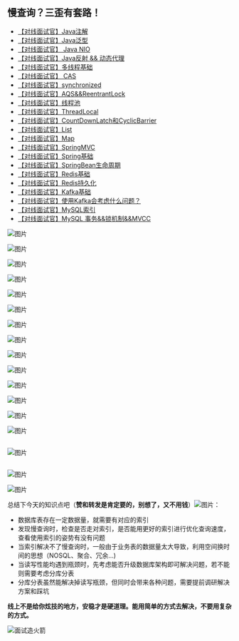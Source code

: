 ## 慢查询？三歪有套路！

- [【对线面试官】Java注解](https://mp.weixin.qq.com/s?__biz=MzU4NzA3MTc5Mg==&mid=2247483821&idx=1&sn=e9003410a8d3c8a092de0c4d2002bedd&scene=21#wechat_redirect)
- [【对线面试官】Java泛型](https://mp.weixin.qq.com/s?__biz=MzU4NzA3MTc5Mg==&mid=2247483823&idx=1&sn=cc887dc2c7e68a69e8d4d141c2ca9b5e&scene=21#wechat_redirect)
- [【对线面试官】 Java NIO](https://mp.weixin.qq.com/s?__biz=MzU4NzA3MTc5Mg==&mid=2247483854&idx=1&sn=aa450a03ac0d6e8cf12cf13d4719ede3&scene=21#wechat_redirect)
- [【对线面试官】Java反射 && 动态代理](https://mp.weixin.qq.com/s?__biz=MzU4NzA3MTc5Mg==&mid=2247483893&idx=1&sn=af51e626f2c2baec8cae4f4a15425957&scene=21#wechat_redirect)
- [【对线面试官】多线程基础](https://mp.weixin.qq.com/s?__biz=MzU4NzA3MTc5Mg==&mid=2247483918&idx=1&sn=ab8550bb284edcf7cf0c6d0b41e0c2f6&scene=21#wechat_redirect)
- [【对线面试官】 CAS](https://mp.weixin.qq.com/s?__biz=MzU4NzA3MTc5Mg==&mid=2247483977&idx=1&sn=1a3aa3aec27073aa3b422bc41d7fbe2d&chksm=fdf0ea16ca8763005aff64834eeb7bef08bf4ee2d8febb7e8d4d8e5d1542336e13fac71e2881&scene=21&cur_album_id=1657204970858872832#wechat_redirect)
- [【对线面试官】synchronized](https://mp.weixin.qq.com/s?__biz=MzU4NzA3MTc5Mg==&mid=2247483980&idx=1&sn=c9b620834adb889ad8ccedb6afdcaed1&scene=21#wechat_redirect)
- [【对线面试官】AQS&&ReentrantLock](https://mp.weixin.qq.com/s?__biz=MzU4NzA3MTc5Mg==&mid=2247484035&idx=1&sn=ccaec352e192f1fd40020d9a984e9461&chksm=fdf0eadcca8763ca5c44bd19118fd00e843c163deb40cda444b3fc08430c57760db15eca1ea6&scene=21&cur_album_id=1657204970858872832#wechat_redirect)
- [【对线面试官】线程池](https://mp.weixin.qq.com/s?__biz=MzU4NzA3MTc5Mg==&mid=2247484036&idx=1&sn=75e9e93a82a811e9c71b8127cf7ac677&chksm=fdf0eadbca8763cd7ab74757f9472d061c0244d2373a1ea85b1cbc833941441fdb1e91ead5b4&scene=21&cur_album_id=1657204970858872832#wechat_redirect)
- [【对线面试官】ThreadLocal](https://mp.weixin.qq.com/s?__biz=MzU4NzA3MTc5Mg==&mid=2247484118&idx=1&sn=9526a1dc0d42926dd9bcccfc55e6abc2&scene=21#wechat_redirect)
- [【对线面试官】CountDownLatch和CyclicBarrier](https://mp.weixin.qq.com/s?__biz=MzU4NzA3MTc5Mg==&mid=2247484363&idx=1&sn=743dcdfb84f83cfc38882407f87c7c6d&chksm=fdf0eb94ca87628296d86d16769f25e10acd052bcd78f4a4608f4218e4948aff610b04a41f60&token=960279204&lang=zh_CN&scene=21#wechat_redirect)
- [【对线面试官】List](https://mp.weixin.qq.com/s?__biz=MzU4NzA3MTc5Mg==&mid=2247484253&idx=1&sn=532db3941f47502582295cbb003f753d&chksm=fdf0eb02ca8762145c66b33bbb429399f1f0f27b31c22f7cf6c693c235e9a7cffdafb6ce2fdc&token=57394744&lang=zh_CN&scene=21#wechat_redirect)
- [【对线面试官】Map](https://mp.weixin.qq.com/s?__biz=MzU4NzA3MTc5Mg==&mid=2247484280&idx=1&sn=87cfede653dabc26c909823a1dafd615&chksm=fdf0eb27ca876231095ff99f0b3e30acd7b2ee4cdc7ddb16da0bb6a3b02f531e27324059cf58&token=100834666&lang=zh_CN&scene=21#wechat_redirect)
- [【对线面试官】SpringMVC](https://mp.weixin.qq.com/s?__biz=MzU4NzA3MTc5Mg==&mid=2247484064&idx=1&sn=3a59514a8262ab61036fc89cf0b0a27e&chksm=fdf0eaffca8763e90002ce1daf365f717a4bda3e50878f65943f52d14bee78fc65e837ef32f9&token=664255414&lang=zh_CN&scene=21#wechat_redirect)
- [【对线面试官】Spring基础](https://mp.weixin.qq.com/s?__biz=MzU4NzA3MTc5Mg==&mid=2247484147&idx=1&sn=ef282cd54351436fc33c47534b4c2ac1&chksm=fdf0eaacca8763ba9b6c69acdba6b0ae8801405c98295842a0b5d891fe80246d76a2a0470bea&token=1998524575&lang=zh_CN&scene=21#wechat_redirect)
- [【对线面试官】SpringBean生命周期](https://mp.weixin.qq.com/s?__biz=MzU4NzA3MTc5Mg==&mid=2247484187&idx=1&sn=8f831c40dca9b2a57fdfbd051e4eab44&chksm=fdf0eb44ca87625253ea831471110860d3f27e04488b2748ba90ad442b079aca3d6b95d31bbe&token=1998524575&lang=zh_CN&scene=21#wechat_redirect)
- [【对线面试官】Redis基础](https://mp.weixin.qq.com/s?__biz=MzU4NzA3MTc5Mg==&mid=2247484227&idx=1&sn=4a124a2dd5ef6ce062abdadf247b5cff&chksm=fdf0eb1cca87620a8679473dfdd50421eb6ccba2459a7cb59ae1652138f7bb508558f3d4649e&token=57394744&lang=zh_CN&scene=21#wechat_redirect)
- [【对线面试官】Redis持久化](https://mp.weixin.qq.com/s?__biz=MzU4NzA3MTc5Mg==&mid=2247484323&idx=1&sn=c3306b3f9abb6f880e2672f169202a42&chksm=fdf0ebfcca8762eaf9b4873e79cd3445857b1f4476a854acdf9c19fb81e1a02146c65cff5078&token=610975656&lang=zh_CN&scene=21#wechat_redirect)
- [【对线面试官】Kafka基础](https://mp.weixin.qq.com/s?__biz=MzU4NzA3MTc5Mg==&mid=2247484387&idx=1&sn=5bb2ba58776e65f53b091a4bcdb73755&chksm=fdf0ebbcca8762aadc359066ecd70274fa23ee846f9ba9114017402dcbed415f25f97d3020a6&token=1131755397&lang=zh_CN&scene=21#wechat_redirect)
- [【对线面试官】使用Kafka会考虑什么问题？](https://mp.weixin.qq.com/s?__biz=MzU4NzA3MTc5Mg==&mid=2247484411&idx=1&sn=9c4aaeb44f4d9e09cc796805ada29921&chksm=fdf0eba4ca8762b234c3f101bb88c5d134554a831cbf4e80b08dc0bfa829e363a4e1e49a8b50&token=649285067&lang=zh_CN&scene=21#wechat_redirect)
- [【对线面试官】MySQL索引](https://mp.weixin.qq.com/s?__biz=MzU4NzA3MTc5Mg==&mid=2247484431&idx=1&sn=17b9e88233282469481e214a0cd2dc56&chksm=fdf0ec50ca8765460a20af19101855c859a6350a8dfd6680e7f47c2e73f03de48288184a1bf3&token=310857929&lang=zh_CN&scene=21#wechat_redirect)
- [【对线面试官】MySQL 事务&&锁机制&&MVCC](https://mp.weixin.qq.com/s?__biz=MzU4NzA3MTc5Mg==&mid=2247484480&idx=1&sn=3571b89575e8c37c114c9f290b953a1c&chksm=fdf0ec1fca87650913e6673a453d0ba1614341433aa67dd9977fef7231a3d825f7da4e4a132a&token=1651214636&lang=zh_CN&scene=21#wechat_redirect)

![图片](https://mmbiz.qpic.cn/mmbiz_jpg/E44aHibktsKaOq9D32PYve9pGibicIibescAnCoKdEjGVJwKDR8utEKBOzGujZP77uxra9y3hlwQGe2qB4nSCDtuJg/640)

![图片](https://mmbiz.qpic.cn/mmbiz_jpg/E44aHibktsKaOq9D32PYve9pGibicIibescAFm9UCWOvVch3VZ9S5XQvytR2XcTI5VVT3S1vgZNnm3eKt4aMll6bxA/640)



![图片](https://mmbiz.qpic.cn/mmbiz_jpg/E44aHibktsKaOq9D32PYve9pGibicIibescA9lnysY6LXKic1mKvVn5ZTME6RBicR8gUjZthF8pI35NYXj57nMib19t4Q/640)



![图片](https://mmbiz.qpic.cn/mmbiz_jpg/E44aHibktsKaOq9D32PYve9pGibicIibescAhvCczvODbY2jRVQpxrE4Gp0wvPLYYDVJIhUFxlvwKSf3LxKfmajsYQ/640)



![图片](https://mmbiz.qpic.cn/mmbiz_jpg/E44aHibktsKaOq9D32PYve9pGibicIibescAyrlich0Z8uiaVHKwlEx5mOMIrSnrdIJZkNjYBZficGHLZUL4WoIcRqFtQ/640)



![图片](https://mmbiz.qpic.cn/mmbiz_jpg/E44aHibktsKaOq9D32PYve9pGibicIibescA5HcCOAkJiaKZH5dImwibPQrXZcxtHOhnMib7H1nwYYJcJQkkiayuSElQ1g/640)



![图片](https://mmbiz.qpic.cn/mmbiz_jpg/E44aHibktsKaOq9D32PYve9pGibicIibescAd94Wa4MpaeaJc3gUlTIE9AibuMicHaIxtCfntjRt2EupHZ6H33H0bicAw/640)



![图片](https://mmbiz.qpic.cn/mmbiz_jpg/E44aHibktsKaOq9D32PYve9pGibicIibescAggwmciawK1yozfbsefw2m7ulwzNGXy55CaJmB4cTcEvuBP1UpqsYswQ/640)



![图片](https://mmbiz.qpic.cn/mmbiz_jpg/E44aHibktsKaOq9D32PYve9pGibicIibescAe8CNnU3UW7muowmghKWibkxjgYAxEmWv6fqv53JbBWGCRhstqMhibEZQ/640)



![图片](https://mmbiz.qpic.cn/mmbiz_jpg/E44aHibktsKaOq9D32PYve9pGibicIibescAdxwdHn4ichclT1vIrzoH3VGvG94fDAfCcic3UmXbpYSzSVY2L01OB2sg/640)



![图片](https://mmbiz.qpic.cn/mmbiz_jpg/E44aHibktsKaOq9D32PYve9pGibicIibescAPvHQOqYufEdY1yZ448fqyNZUUnHrwJcGjszptEltcwZXM9aIoZ3KDw/640)



![图片](https://mmbiz.qpic.cn/mmbiz_jpg/E44aHibktsKaOq9D32PYve9pGibicIibescAxFumQa8j0Zria8fDqqMiazibTJHKAshlLnlNW7qiaTUvGpUJiaXUaDfR4Cg/640)



![图片](https://mmbiz.qpic.cn/mmbiz_jpg/E44aHibktsKaOq9D32PYve9pGibicIibescAEgrg3lE73gEYyP3pLwQlQicQS6R3QGFeeX2icUY2nrqYMxhQEXwr0p4A/640)



![图片](https://mmbiz.qpic.cn/mmbiz_jpg/E44aHibktsKaOq9D32PYve9pGibicIibescAMxEfcRcticzQM2I1Gkns2gCwqwd92AUYnlEdesyKUHydkqPibDbPvibVQ/640)

![图片](data:image/gif;base64,iVBORw0KGgoAAAANSUhEUgAAAAEAAAABCAYAAAAfFcSJAAAADUlEQVQImWNgYGBgAAAABQABh6FO1AAAAABJRU5ErkJggg==)

![图片](https://mmbiz.qpic.cn/mmbiz_jpg/E44aHibktsKaOq9D32PYve9pGibicIibescAd8PPAFBOQYjxQDfMibgjiayLDZqj9CR8WT7gsOpqVGXiaKpYia0bmryr6A/640)

![图片](data:image/gif;base64,iVBORw0KGgoAAAANSUhEUgAAAAEAAAABCAYAAAAfFcSJAAAADUlEQVQImWNgYGBgAAAABQABh6FO1AAAAABJRU5ErkJggg==)

![图片](https://mmbiz.qpic.cn/mmbiz_jpg/E44aHibktsKaOq9D32PYve9pGibicIibescAHBIDauolPOAkf5CbeEksCu2R0OVRafEyjeUEaEnaxJBwich6g3o0o8Q/640)

![图片](https://mmbiz.qpic.cn/mmbiz_jpg/E44aHibktsKaOq9D32PYve9pGibicIibescAiayL0PdETs4hEBLjOz63HlJ72oCWevMRHNHziadAqWiaicb5D8UDISviaZQ/640)



总结下今天的知识点吧（**赞和转发是肯定要的，别想了，又不用钱**）![图片](https://mmbiz.qpic.cn/mmbiz_png/E44aHibktsKaOq9D32PYve9pGibicIibescAd36sibIXnIUibDO2Ydgp4HybNM9ico8IC8f8SAoXAA6u3CJ5B1Zqbe7yw/640?wx_fmt=png&tp=webp&wxfrom=5&wx_lazy=1&wx_co=1)：

- 数据库表存在一定数据量，就需要有对应的索引
- 发现慢查询时，检查是否走对索引，是否能用更好的索引进行优化查询速度，查看使用索引的姿势有没有问题
- 当索引解决不了慢查询时，一般由于业务表的数据量太大导致，利用空间换时间的思想（NOSQL、聚合、冗余...)
- 当读写性能均遇到瓶颈时，先考虑能否升级数据库架构即可解决问题，若不能则需要考虑分库分表
- 分库分表虽然能解决掉读写瓶颈，但同时会带来各种问题，需要提前调研解决方案和踩坑

**线上不是给你炫技的地方，安稳才是硬道理。能用简单的方式去解决，不要用复杂的方式。**

![面试造火箭](http://mmbiz.qpic.cn/mmbiz_png/E44aHibktsKbNnU5S5B6m5yVtNbmfEUsMmf4eqOBEsXzMILa9eAZvBR4mntYwkkp59nicicN1soBWsduGrxLFVzWQ/0?wx_fmt=png)